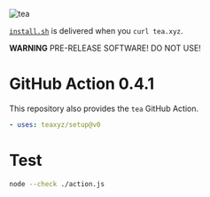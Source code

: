 ![tea](https://tea.xyz/banner.png)

[`install.sh`](./install.sh) is delivered when you `curl tea.xyz`.

**WARNING** PRE-RELEASE SOFTWARE! DO NOT USE!

# GitHub Action 0.4.1

This repository also provides the `tea` GitHub Action.

```yaml
- uses: teaxyz/setup@v0
```

# Test

```sh
node --check ./action.js
```
